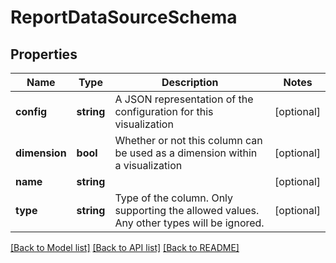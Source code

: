 # ReportDataSourceSchema

## Properties
Name | Type | Description | Notes
------------ | ------------- | ------------- | -------------
**config** | **string** | A JSON representation of the configuration for this visualization | [optional] 
**dimension** | **bool** | Whether or not this column can be used as a dimension within a visualization | [optional] 
**name** | **string** |  | [optional] 
**type** | **string** | Type of the column.  Only supporting the allowed values.  Any other types will be ignored. | [optional] 

[[Back to Model list]](../README.md#documentation-for-models) [[Back to API list]](../README.md#documentation-for-api-endpoints) [[Back to README]](../README.md)


